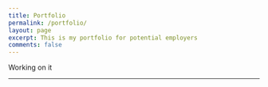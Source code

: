 ```yaml
---
title: Portfolio
permalink: /portfolio/
layout: page
excerpt: This is my portfolio for potential employers
comments: false
---
```


Working on it

<hr>


